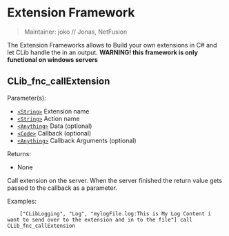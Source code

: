# Extension Framework

> Maintainer: joko // Jonas, NetFusion

The Extension Frameworks allows to Build your own extensions in C# and let CLib handle the in an output. 
**WARNING! this framework is only functional on windows servers**

## CLib_fnc_callExtension

Parameter(s):
* [`<String>`] Extension name
* [`<String>`] Action name
* [`<Anything>`] Data (optional)
* [`<Code>`] Callback (optional)
* [`<Anything>`] Callback Arguments (optional)

Returns:
* None

Call extension on the server. When the server finished the return value gets passed to the callback as a parameter.

Examples:

```sqf
    ["CLibLogging", "Log", "mylogFile.log:This is My Log Content i want to send over to the extension and in to the file"] call CLib_fnc_callExtension

```

[`<Control>`]: https://community.bistudio.com/wiki/Control
[`<Anything>`]: https://community.bistudio.com/wiki/Anything
[`<Config>`]: https://community.bistudio.com/wiki/Config
[`<Object>`]: https://community.bistudio.com/wiki/Object
[`<String>`]: https://community.bistudio.com/wiki/String
[`<Number>`]: https://community.bistudio.com/wiki/Number
[`<Array>`]: https://community.bistudio.com/wiki/Array
[`<Position>`]: https://community.bistudio.com/wiki/Position
[`<Color>`]: https://community.bistudio.com/wiki/Color
[`<Boolean>`]: https://community.bistudio.com/wiki/Boolean
[`<Code>`]: https://community.bistudio.com/wiki/Code
[`<Group>`]: https://community.bistudio.com/wiki/Group
[`<Location>`]: https://community.bistudio.com/wiki/Location
